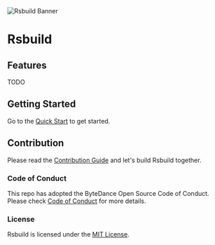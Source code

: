 <picture>
  <img alt="Rsbuild Banner" src="https://lf3-static.bytednsdoc.com/obj/eden-cn/aphqeh7uhohpquloj/modern-js/rsbuild/Rsbuild-10081601.png">
</picture>

# Rsbuild

## Features

TODO

## Getting Started

Go to the [Quick Start](TODO) to get started.

## Contribution

Please read the [Contribution Guide](./CONTRIBUTING.md) and let's build Rsbuild together.

### Code of Conduct

This repo has adopted the ByteDance Open Source Code of Conduct. Please check [Code of Conduct](./CODE_OF_CONDUCT.md) for more details.

### License

Rsbuild is licensed under the [MIT License](./LICENSE).

